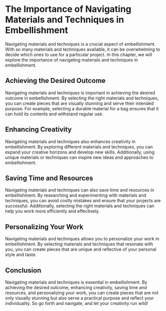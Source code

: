 The Importance of Navigating Materials and Techniques in Embellishment
======================================================================================================================

Navigating materials and techniques is a crucial aspect of embellishment. With so many materials and techniques available, it can be overwhelming to decide which ones to use for a particular project. In this chapter, we will explore the importance of navigating materials and techniques in embellishment.

Achieving the Desired Outcome
-----------------------------

Navigating materials and techniques is important in achieving the desired outcome in embellishment. By selecting the right materials and techniques, you can create pieces that are visually stunning and serve their intended purpose. For example, selecting a durable material for a bag ensures that it can hold its contents and withstand regular use.

Enhancing Creativity
--------------------

Navigating materials and techniques also enhances creativity in embellishment. By exploring different materials and techniques, you can expand your creative horizons and develop new skills. Additionally, using unique materials or techniques can inspire new ideas and approaches to embellishment.

Saving Time and Resources
-------------------------

Navigating materials and techniques can also save time and resources in embellishment. By researching and experimenting with materials and techniques, you can avoid costly mistakes and ensure that your projects are successful. Additionally, selecting the right materials and techniques can help you work more efficiently and effectively.

Personalizing Your Work
-----------------------

Navigating materials and techniques allows you to personalize your work in embellishment. By selecting materials and techniques that resonate with you, you can create pieces that are unique and reflective of your personal style and taste.

Conclusion
----------

Navigating materials and techniques is essential in embellishment. By achieving the desired outcome, enhancing creativity, saving time and resources, and personalizing your work, you can create pieces that are not only visually stunning but also serve a practical purpose and reflect your individuality. So go forth and navigate, and let your creativity run wild!

